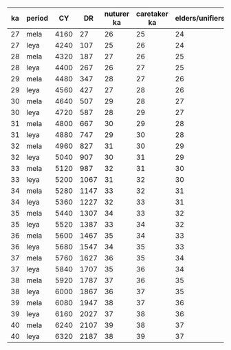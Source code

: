 # 

| ka  | period | CY   | DR   | nuturer ka | caretaker ka | elders/unifiers | ancients |
| --- | ------ | ---- | ---- | ---------- | ------------ | --------------- | -------- |
| 27  | mela   | 4160 | 27   | 26         | 25           | 24              | 21       |
| 27  | leya   | 4240 | 107  | 25         | 26           | 24              | 21       |
| 28  | mela   | 4320 | 187  | 27         | 26           | 25              | 22       |
| 28  | leya   | 4400 | 267  | 26         | 27           | 25              | 22       |
| 29  | mela   | 4480 | 347  | 28         | 27           | 26              | 23       |
| 29  | leya   | 4560 | 427  | 27         | 28           | 26              | 23       |
| 30  | mela   | 4640 | 507  | 29         | 28           | 27              | 24       |
| 30  | leya   | 4720 | 587  | 28         | 29           | 27              | 24       |
| 31  | mela   | 4800 | 667  | 30         | 29           | 28              | 25       |
| 31  | leya   | 4880 | 747  | 29         | 30           | 28              | 25       |
| 32  | mela   | 4960 | 827  | 31         | 30           | 29              | 26       |
| 32  | leya   | 5040 | 907  | 30         | 31           | 29              | 26       |
| 33  | mela   | 5120 | 987  | 32         | 31           | 30              | 27       |
| 33  | leya   | 5200 | 1067 | 31         | 32           | 30              | 27       |
| 34  | mela   | 5280 | 1147 | 33         | 32           | 31              | 28       |
| 34  | leya   | 5360 | 1227 | 32         | 33           | 31              | 28       |
| 35  | mela   | 5440 | 1307 | 34         | 33           | 32              | 29       |
| 35  | leya   | 5520 | 1387 | 33         | 34           | 32              | 29       |
| 36  | mela   | 5600 | 1467 | 35         | 34           | 33              | 30       |
| 36  | leya   | 5680 | 1547 | 34         | 35           | 33              | 30       |
| 37  | mela   | 5760 | 1627 | 36         | 35           | 34              | 31       |
| 37  | leya   | 5840 | 1707 | 35         | 36           | 34              | 31       |
| 38  | mela   | 5920 | 1787 | 37         | 36           | 35              | 32       |
| 38  | leya   | 6000 | 1867 | 36         | 37           | 35              | 32       |
| 39  | mela   | 6080 | 1947 | 38         | 37           | 36              | 33       |
| 39  | leya   | 6160 | 2027 | 37         | 38           | 36              | 33       |
| 40  | mela   | 6240 | 2107 | 39         | 38           | 37              | 34       |
| 40  | leya   | 6320 | 2187 | 38         | 39           | 37              |          |